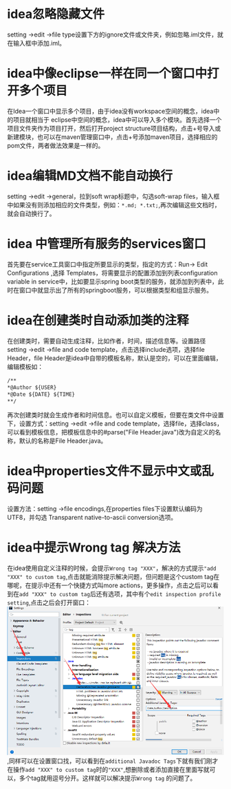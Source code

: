 # idea忽略隐藏文件
setting ->edit ->file type设置下方的ignore文件或文件夹，例如忽略.iml文件，就在输入框中添加.iml。

# idea中像eclipse一样在同一个窗口中打开多个项目
在Idea一个窗口中显示多个项目，由于idea没有workspace空间的概念，idea中的项目就相当于
eclipse中空间的概念，idea中可以导入多个模块。首先选择一个项目文件夹作为项目打开，然后打开project structure项目结构，点击+号导入或新建模块，也可以在maven管理窗口中，点击+号添加maven项目，选择相应的pom文件，两者做法效果是一样的。

# idea编辑MD文档不能自动换行
setting ->edit ->general，拉到soft wrap标题中，勾选soft-wrap files，输入框中如果没有则添加相应的文件类型，例如：```*.md; *.txt;```,再次编辑这些文档时，就会自动换行了。

# idea 中管理所有服务的services窗口
首先要在service工具窗口中指定所要显示的类型，指定的方式：Run-> Edit Configurations ,选择 Templates，将需要显示的配置添加到列表configuration variable in service中，比如要显示spring boot类型的服务，就添加到列表中，此时在窗口中就显示出了所有的springboot服务，可以根据类型和组显示服务。

# idea在创建类时自动添加类的注释
在创建类时，需要自动生成注释，比如作者，时间，描述信息等。设置路径setting ->edit ->file and code template，点击选择include选项，选择file Header，file Header是idea中自带的模板名称，默认是空的，可以在里面编辑，编辑模板如：
 ```
/**
 *@Author ${USER}
 *@Date ${DATE} ${TIME}
**/
```
再次创建类时就会生成作者和时间信息。也可以自定义模板，但要在类文件中设置下，设置方式：setting ->edit ->file and code template，选择file，选择class，可以看到模板信息，把模板信息中的#parse("File Header.java")改为自定义的名称，默认的名称是File Header.java。

# idea中properties文件不显示中文或乱码问题
设置方法：setting ->file encodings,在properties files下设置默认编码为UTF8，并勾选 Transparent native-to-ascii conversion选项。

# idea中提示Wrong tag 解决方法
在idea使用自定义注释的时候，会提示```Wrong tag "XXX"```，解决的方式提示```"add "XXX" to custom tag```,点击就能消除提示解决问题，但问题是这个custom tag在哪呢，在提示中还有一个快捷方式叫more actions，更多操作，点击之后可以看到在```add "XXX" to custom tag```后还有选项，其中有个`edit inspection profile setting`,点击之后会打开窗口： ![自定义tag添加删除方法](/jeffrey-docs/image/自定义tag添加删除方法.png),同样可以在设置窗口找，可以看到在`additional Javadoc Tags`下就有我们刚才在操作`add "XXX" to custom tag`时的`"XXX"`,想删除或者添加直接在里面写就可以，多个tag就用逗号分开。这样就可以解决提示`Wrong tag` 的问题了。





